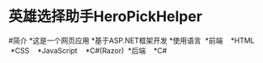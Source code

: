英雄选择助手HeroPickHelper
====
#简介
*这是一个网页应用
*基于ASP.NET框架开发
*使用语言
  *前端
    *HTML
    *CSS
    *JavaScript
    *C#(Razor)
  *后端
    *C#
